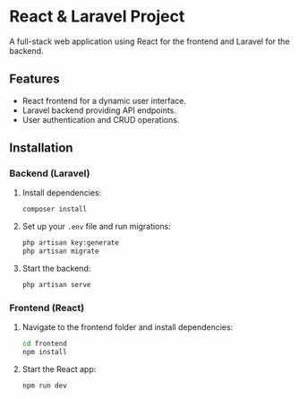 # React & Laravel Project

A full-stack web application using React for the frontend and Laravel for the backend.

## Features

- React frontend for a dynamic user interface.
- Laravel backend providing API endpoints.
- User authentication and CRUD operations.

## Installation

### Backend (Laravel)

1. Install dependencies:
    ```bash
    composer install
    ```

2. Set up your `.env` file and run migrations:
    ```bash
    php artisan key:generate
    php artisan migrate
    ```

3. Start the backend:
    ```bash
    php artisan serve
    ```

### Frontend (React)

1. Navigate to the frontend folder and install dependencies:
    ```bash
    cd frontend
    npm install
    ```

2. Start the React app:
    ```bash
    npm run dev
    ```